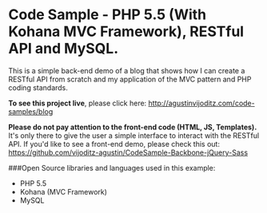Code Sample - PHP 5.5 (With Kohana MVC Framework), RESTful API and MySQL.
==================

This is a simple back-end demo of a blog that shows how I can create a RESTful API from scratch and my application of the MVC pattern and PHP coding standards.

**To see this project live**, please click here: http://agustinvijoditz.com/code-samples/blog

**Please do not pay attention to the front-end code (HTML, JS, Templates).** It's only there to give the user a simple interface to interact with the RESTful API. If you'd like to see a front-end demo, please check this out: https://github.com/vijoditz-agustin/CodeSample-Backbone-jQuery-Sass

###Open Source libraries and languages used in this example:
* PHP 5.5
* Kohana (MVC Framework)
* MySQL
